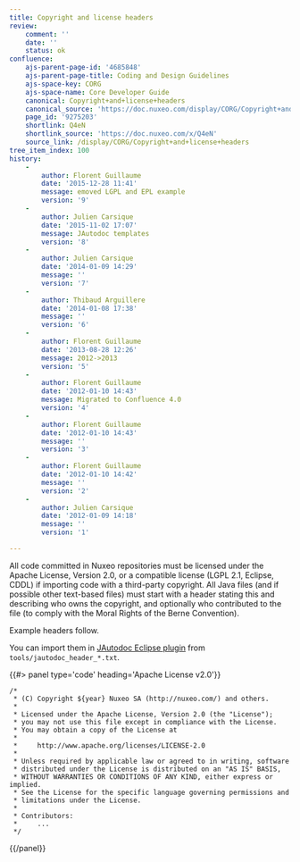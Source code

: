 ```yaml
---
title: Copyright and license headers
review:
    comment: ''
    date: ''
    status: ok
confluence:
    ajs-parent-page-id: '4685848'
    ajs-parent-page-title: Coding and Design Guidelines
    ajs-space-key: CORG
    ajs-space-name: Core Developer Guide
    canonical: Copyright+and+license+headers
    canonical_source: 'https://doc.nuxeo.com/display/CORG/Copyright+and+license+headers'
    page_id: '9275203'
    shortlink: Q4eN
    shortlink_source: 'https://doc.nuxeo.com/x/Q4eN'
    source_link: /display/CORG/Copyright+and+license+headers
tree_item_index: 100
history:
    -
        author: Florent Guillaume
        date: '2015-12-28 11:41'
        message: emoved LGPL and EPL example
        version: '9'
    -
        author: Julien Carsique
        date: '2015-11-02 17:07'
        message: JAutodoc templates
        version: '8'
    -
        author: Julien Carsique
        date: '2014-01-09 14:29'
        message: ''
        version: '7'
    -
        author: Thibaud Arguillere
        date: '2014-01-08 17:38'
        message: ''
        version: '6'
    -
        author: Florent Guillaume
        date: '2013-08-28 12:26'
        message: 2012->2013
        version: '5'
    -
        author: Florent Guillaume
        date: '2012-01-10 14:43'
        message: Migrated to Confluence 4.0
        version: '4'
    -
        author: Florent Guillaume
        date: '2012-01-10 14:43'
        message: ''
        version: '3'
    -
        author: Florent Guillaume
        date: '2012-01-10 14:42'
        message: ''
        version: '2'
    -
        author: Julien Carsique
        date: '2012-01-09 14:18'
        message: ''
        version: '1'

---
```

All code committed in Nuxeo repositories must be licensed under the Apache License, Version 2.0,&nbsp;or a compatible license (LGPL 2.1, Eclipse, CDDL) if importing code with a third-party copyright.
All Java files (and if possible other text-based files) must start with a header stating this and describing who owns the copyright, and optionally who contributed to the file (to comply with the Moral Rights of the Berne Convention).

Example headers follow.

You can import them in [JAutodoc Eclipse plugin](http://jautodoc.sourceforge.net/) from `tools/jautodoc_header_*.txt`.

{{#> panel type='code' heading='Apache License v2.0'}}

```
/*
 * (C) Copyright ${year} Nuxeo SA (http://nuxeo.com/) and others.
 *
 * Licensed under the Apache License, Version 2.0 (the "License");
 * you may not use this file except in compliance with the License.
 * You may obtain a copy of the License at
 *
 *     http://www.apache.org/licenses/LICENSE-2.0
 *
 * Unless required by applicable law or agreed to in writing, software
 * distributed under the License is distributed on an "AS IS" BASIS,
 * WITHOUT WARRANTIES OR CONDITIONS OF ANY KIND, either express or implied.
 * See the License for the specific language governing permissions and
 * limitations under the License.
 *
 * Contributors:
 *     ...
 */

```

{{/panel}}
